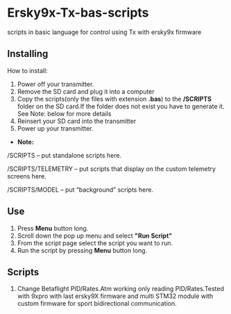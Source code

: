 # Ersky9x-Tx-bas-scripts
scripts in basic language for control using Tx with ersky9x firmware

## Installing
How to install:
1. Power off your transmitter.
2. Remove the SD card and plug it into a computer
3. Copy the scripts(only the files with extension **.bas**)  to the **/SCRIPTS** folder on the  SD card.If the folder does not exist you have to generate it. See Note: below for more details
4. Reinsert your SD card into the transmitter
5. Power up your transmitter.

- **Note:**

 /SCRIPTS – put standalone scripts here.
 
 /SCRIPTS/TELEMETRY – put scripts that display on the custom telemetry screens here.
 
 /SCRIPTS/MODEL – put “background” scripts here.

## Use
1. Press **Menu** button long.
2. Scroll down the pop up menu and select **"Run Script"**
3. From the script page select the script you want to run.
4. Run the script by pressing **Menu** button  long.

## Scripts
1. Change Betaflight PID/Rates.Atm working only reading PID/Rates.Tested with 9xpro with last ersky9X firmware and multi STM32 module with custom firmware for sport bidirectional communication.
